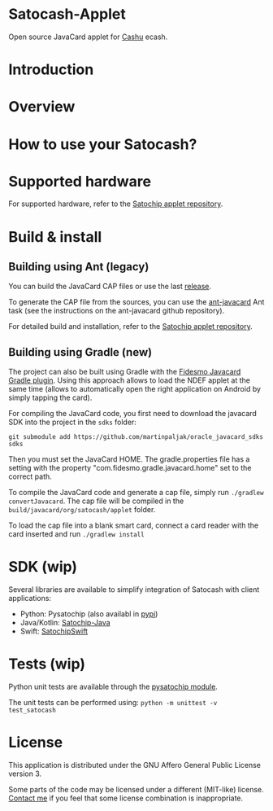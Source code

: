 # Satocash-Applet

Open source JavaCard applet for [Cashu](https://cashu.space) ecash.

# Introduction

# Overview

# How to use your Satocash?

# Supported hardware

For supported hardware, refer to the [Satochip applet repository](https://github.com/Toporin/SatoChipApplet).

# Build & install

## Building using Ant (legacy)

You can build the JavaCard CAP files or use the last [release](https://github.com/Toporin/Seedkeeper-Applet/releases).

To generate the CAP file from the sources, you can use the [ant-javacard](https://github.com/martinpaljak/ant-javacard) Ant task (see the instructions on the ant-javacard github repository).

For detailed build and installation, refer to the [Satochip applet repository](https://github.com/Toporin/SatoChipApplet).

## Building using Gradle (new)

The project can also be built using Gradle with the [Fidesmo Javacard Gradle plugin](https://github.com/fidesmo/gradle-javacard).
Using this approach allows to load the NDEF applet at the same time (allows to automatically open the right application on Android by simply tapping the card).

For compiling the JavaCard code, you first need to download the javacard SDK into the project in the `sdks` folder:

```
git submodule add https://github.com/martinpaljak/oracle_javacard_sdks sdks
```

Then you must set the JavaCard HOME. The gradle.properties file has a setting with the property "com.fidesmo.gradle.javacard.home" set to the correct path.

To compile the JavaCard code and generate a cap file, simply run `./gradlew convertJavacard`. The cap file will be compiled in the `build/javacard/org/satocash/applet` folder.

To load the cap file into a blank smart card, connect a card reader with the card inserted and run `./gradlew install`

# SDK (wip)

Several libraries are available to simplify integration of Satocash with client applications:
* Python: Pysatochip (also availabl in [pypi](https://pypi.org/project/pysatochip/))
* Java/Kotlin: [Satochip-Java](https://github.com/Toporin/Satochip-Java)
* Swift:  [SatochipSwift](https://github.com/Toporin/SatochipSwift)

# Tests (wip)

Python unit tests are available through the [pysatochip module](https://github.com/Toporin/pysatochip).

The unit tests can be performed using:
```python -m unittest -v test_satocash```

# License

This application is distributed under the GNU Affero General Public License version 3.

Some parts of the code may be licensed under a different (MIT-like) license. [Contact me](mailto:satochip.wallet@gmail.com) if you feel that some license combination is inappropriate.
